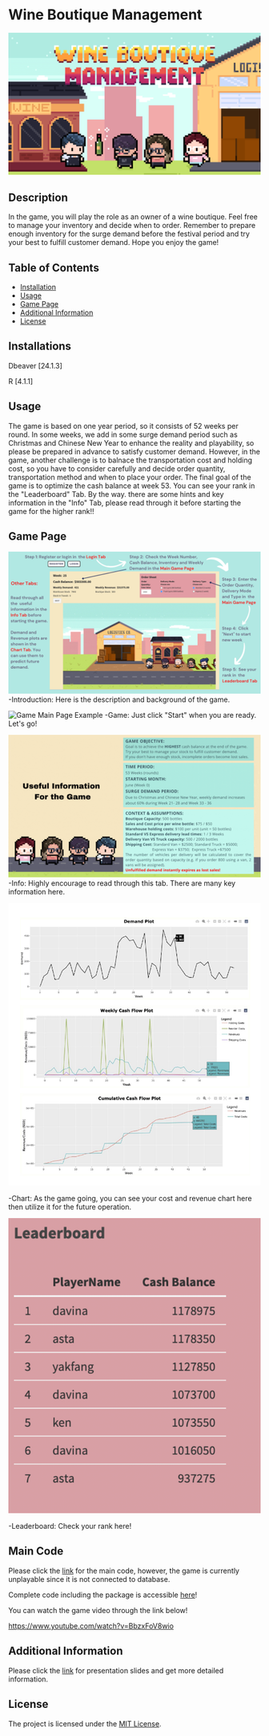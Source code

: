 # Wine Boutique Management

![Logo](Thumbnail.png)

## Description

In the game, you will play the role as an owner of a wine boutique. Feel free to manage your inventory and decide when to order. Remember to prepare enough inventory for the surge demand before the festival period and try your best to fulfill customer demand. 
Hope you enjoy the game!


## Table of Contents

- [Installation](#installation)
- [Usage](#usage)
- [Game Page](#game-page)
- [Additional Information](#Additional-Information)
- [License](#license)


## Installations
Dbeaver [24.1.3]

R [4.1.1]

## Usage

The game is based on one year period, so it consists of 52 weeks per round. In some weeks, we add in some surge demand period such as Christmas and Chinese New Year to enhance the reality and playability, so please be prepared in advance to satisfy customer demand. However, in the game, another challenge is to balnace the transportation cost and holding cost, so you have to consider carefully and decide order quantity, transportation method and when to place your order. The final goal of the game is to optimize the cash balance at week 53. You can see your rank in the "Leaderboard" Tab. By the way. there are some hints and key information in the "Info" Tab, please read through it before starting the game for the higher rank!!

## Game Page

![Introduction Page](login.png)
-Introduction: Here is the description and background of the game. 

![Game Main Page Example](gamepage.jpg)
-Game: Just click "Start" when you are ready. Let's go!  

![Information Page](info.gif)
-Info: Highly encourage to read through this tab. There are many key information here.  

![Chart Page Example](chartpage.png)

-Chart: As the game going, you can see your cost and revenue chart here then utilize it for the future operation.


![Leaderboard Page Example](Leaderboard.png)

-Leaderboard: Check your rank here!  


## Main Code
Please click the [link](maincode.R) for the main code, however, the game is currently unplayable since it is not connected to database.

Complete code including the package is accessible [here](codes.zip)!

You can watch the game video through the link below!

https://www.youtube.com/watch?v=BbzxFoV8wio

## Additional Information
Please click the [link](Presentation.pdf) for presentation slides and get more detailed information. 


## License

The project is licensed under the [MIT License](LICENSE).

